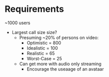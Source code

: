 # Requirements
~1000 users
- Largest call size size? 
    + Presuming ~20% of persons on video:
        * Optimistic = 800
        * Idealistic = 100
        * Realistic = 65
        * Worst-Case = 25
    + Can get more with audio only streaming
        * Encourage the useaage of an avataar


